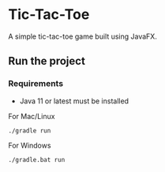 # Tic-Tac-Toe

A simple tic-tac-toe game built using JavaFX.

## Run the project

### Requirements
* Java 11 or latest must be installed


For Mac/Linux

```
./gradle run
```

For Windows

```
./gradle.bat run
```
